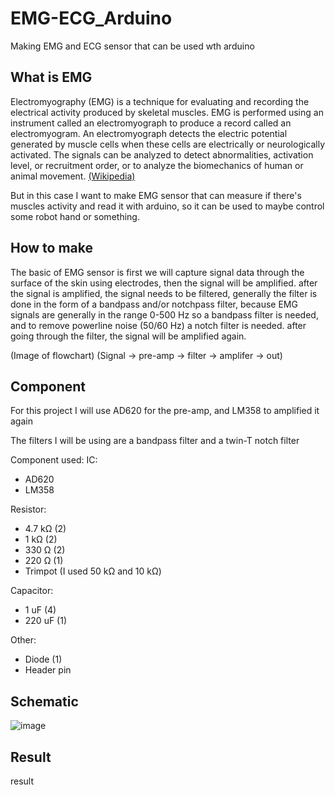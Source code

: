 # EMG-ECG_Arduino
Making EMG and ECG sensor that can be used wth arduino 

## What is EMG

Electromyography (EMG) is a technique for evaluating and recording the electrical activity produced by skeletal muscles. EMG is performed using an instrument called an electromyograph to produce a record called an electromyogram. An electromyograph detects the electric potential generated by muscle cells when these cells are electrically or neurologically activated. The signals can be analyzed to detect abnormalities, activation level, or recruitment order, or to analyze the biomechanics of human or animal movement. [(Wikipedia)](https://en.wikipedia.org/wiki/Electromyography)

But in this case I want to make EMG sensor that can measure if there's muscles activity and read it with arduino, so it can be used to maybe control some robot hand or something.

## How to make

The basic of EMG sensor is first we will capture signal data through the surface of the skin using electrodes, then the signal will be amplified. after the signal is amplified, the signal needs to be filtered, generally the filter is done in the form of a bandpass and/or notchpass filter, because EMG signals are generally in the range 0-500 Hz so a bandpass filter is needed, and to remove powerline noise (50/60 Hz) a notch filter is needed. after going through the filter, the signal will be amplified again.

(Image of flowchart) (Signal -> pre-amp -> filter -> amplifer -> out)

## Component

For this project I will use AD620 for the pre-amp, and LM358 to amplified it again

The filters I will be using are a bandpass filter and a twin-T notch filter

Component used:
IC:
- AD620
- LM358

Resistor:
- 4.7 kΩ (2)
- 1 kΩ (2)
- 330 Ω (2)
- 220 Ω (1)
- Trimpot (I used 50 kΩ and 10 kΩ)

Capacitor:
- 1 uF (4)
- 220 uF (1)

Other:
- Diode (1)
- Header pin

## Schematic

![image](https://user-images.githubusercontent.com/105662575/230431272-f255fd6e-2072-4f44-befe-1e2e16d4b5c6.png)

## Result

result
